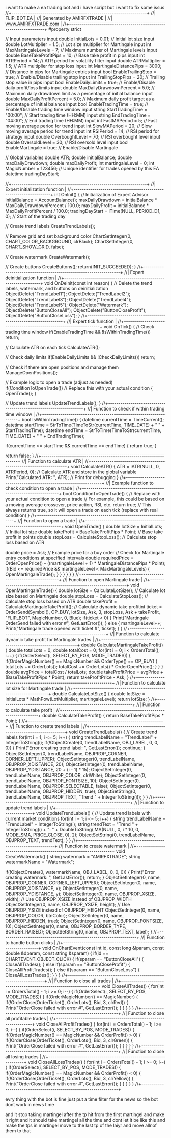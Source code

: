 i want to make a ea trading bot and i have script but i want to fix some issus
//+------------------------------------------------------------------+
//|                                                      FLIP_BOT.EA |
//|                        Generated by AMIRFXTRADE                    |
//|                           www.AMIRFXTRADE.com                            |
//+------------------------------------------------------------------+
#property strict

// Input parameters
input double InitialLots = 0.01;                  // Initial lot size
input double LotMultiplier = 1.5;                 // Lot size multiplier for Martingale
input int MaxMartingaleLevels = 7;                // Maximum number of Martingale levels
input double BaseTakeProfitPips = 10;             // Base take profit in pips
input int ATRPeriod = 14;                         // ATR period for volatility filter
input double ATRMultiplier = 1.5;                 // ATR multiplier for stop loss
input int MartingaleDistancePips = 3000;          // Distance in pips for Martingale entries
input bool EnableTrailingStop = true;             // Enable/Disable trailing stop
input int TrailingStopPips = 20;                  // Trailing stop value in pips
input bool EnableDailyLimits = true;              // Enable/Disable daily profit/loss limits
input double MaxDailyDrawdownPercent = 5.0;       // Maximum daily drawdown limit as a percentage of initial balance
input double MaxDailyProfitPercent = 5.0;         // Maximum daily profit target as a percentage of initial balance
input bool EnableTradingTime = true;              // Enable/Disable trading time window
input string StartTradingTime = "00:00";          // Start trading time (HH:MM)
input string EndTradingTime = "04:00";            // End trading time (HH:MM)
input int FastMAPeriod = 5;                       // Fast moving average period for trend
input int SlowMAPeriod = 20;                      // Slow moving average period for trend
input int RSIPeriod = 14;                         // RSI period for strategy
input double OverboughtLevel = 70;                // RSI overbought level
input double OversoldLevel = 30;                  // RSI oversold level
input bool EnableMartingale = true;               // Enable/Disable Martingale

// Global variables
double ATR;
double initialBalance;
double maxDailyDrawdown;
double maxDailyProfit;
int martingaleLevel = 0;
int MagicNumber = 123456; // Unique identifier for trades opened by this EA
datetime tradingDayStart;

//+------------------------------------------------------------------+
//| Expert initialization function                                   |
//+------------------------------------------------------------------+
int OnInit()
  {
// Initialization of Expert Advisor
   initialBalance = AccountBalance();
   maxDailyDrawdown = initialBalance * MaxDailyDrawdownPercent / 100.0;
   maxDailyProfit = initialBalance * MaxDailyProfitPercent / 100.0;
   tradingDayStart = iTime(NULL, PERIOD_D1, 0); // Start of the trading day

// Create trend labels
   CreateTrendLabels();

// Remove grid and set background color
   ChartSetInteger(0, CHART_COLOR_BACKGROUND, clrBlack);
   ChartSetInteger(0, CHART_SHOW_GRID, false);

// Create watermark
   CreateWatermark();

// Create buttons
   CreateButtons();
return(INIT_SUCCEEDED);
  }
//+------------------------------------------------------------------+
//| Expert deinitialization function                                 |
//+------------------------------------------------------------------+
void OnDeinit(const int reason)
  {
// Delete the trend labels, watermark, and buttons on deinitialization
   ObjectDelete("TrendLabel1");
   ObjectDelete("TrendLabel2");
   ObjectDelete("TrendLabel3");
   ObjectDelete("TrendLabel4");
   ObjectDelete("TrendLabel5");
   ObjectDelete("Watermark");
   ObjectDelete("ButtonCloseAll");
   ObjectDelete("ButtonCloseProfit");
   ObjectDelete("ButtonCloseLoss");
  }
//+------------------------------------------------------------------+
//| Expert tick function                                             |
//+------------------------------------------------------------------+
void OnTick()
  {
// Check trading time window
   if(EnableTradingTime && !IsWithinTradingTime())
      return;

// Calculate ATR on each tick
   CalculateATR();

// Check daily limits
   if(EnableDailyLimits && !CheckDailyLimits())
      return;

// Check if there are open positions and manage them
   ManageOpenPositions();

// Example logic to open a trade (adjust as needed)
   if(ConditionToOpenTrade())  // Replace this with your actual condition
     {
      OpenTrade();
     }

// Update trend labels
   UpdateTrendLabels();
  }
//+------------------------------------------------------------------+
//| Function to check if within trading time window                  |
//+------------------------------------------------------------------+
bool IsWithinTradingTime()
  {
   datetime currentTime = TimeCurrent();
   datetime startTime = StrToTime(TimeToStr(currentTime, TIME_DATE) + " " + StartTradingTime);
   datetime endTime = StrToTime(TimeToStr(currentTime, TIME_DATE) + " " + EndTradingTime);

   if(currentTime >= startTime && currentTime <= endTime)
     {
      return true;
     }

   return false;
  }
//+------------------------------------------------------------------+
//| Function to calculate ATR                                        |
//+------------------------------------------------------------------+
void CalculateATR()
  {
   ATR = iATR(NULL, 0, ATRPeriod, 0); // Calculate ATR and store in the global variable
   Print("Calculated ATR: ", ATR); // Print for debugging
  }
//+------------------------------------------------------------------+
//| Example function to check condition to open a trade              |
//+------------------------------------------------------------------+
bool ConditionToOpenTrade()
  {
// Replace with your actual condition to open a trade
// For example, this could be based on a moving average crossover, price action, RSI, etc.
   return true; // This always returns true, so it will open a trade on each tick (replace with real condition)
  }
//+------------------------------------------------------------------+
//| Function to open a trade                                         |
//+------------------------------------------------------------------+
void OpenTrade()
  {
   double lotSize = InitialLots; // Initial lot size
   double takeProfit = BaseTakeProfitPips * Point; // Base take profit in points
   double stopLoss = CalculateStopLoss(); // Calculate stop loss based on ATR

   double price = Ask; // Example price for a buy order
// Check for Martingale entry conditions at specified intervals
               double requiredPrice = OrderOpenPrice() - ((martingaleLevel + 1) * MartingaleDistancePips * Point);
               if(Bid <= requiredPrice && martingaleLevel < MaxMartingaleLevels)
                 {
                  OpenMartingaleTrade();
                 }
              }
           }
        }
     }
  }
//+------------------------------------------------------------------+
//| Function to open Martingale trade                                |
//+------------------------------------------------------------------+
void OpenMartingaleTrade()
  {
   double lotSize = CalculateLotSize(); // Calculate lot size based on Martingale
   double stopLoss = CalculateStopLoss(); // Calculate stop loss based on ATR
   double takeProfit = CalculateMartingaleTakeProfit(); // Calculate dynamic take profitint ticket = OrderSend(Symbol(), OP_BUY, lotSize, Ask, 3, stopLoss, Ask + takeProfit, "FLIP_BOT", MagicNumber, 0, Blue);
   if(ticket < 0)
     {
      Print("Martingale OrderSend failed with error #", GetLastError());
     }
   else
     {
      martingaleLevel++;
      Print("Martingale trade opened with ticket #", ticket);
     }
  }
//+------------------------------------------------------------------+
//| Function to calculate dynamic take profit for Martingale trades  |
//+------------------------------------------------------------------+
double CalculateMartingaleTakeProfit()
  {
   double totalLots = 0;
   double totalCost = 0;
   for(int i = 0; i < OrdersTotal(); i++)
     {
      if(OrderSelect(i, SELECT_BY_POS, MODE_TRADES))
        {
         if(OrderMagicNumber() == MagicNumber && OrderType() == OP_BUY)
           {
            totalLots += OrderLots();
            totalCost += OrderLots() * OrderOpenPrice();
           }
        }
     }
   double avgPrice = totalCost / totalLots;
   double takeProfitPrice = avgPrice + (BaseTakeProfitPips * Point);
   return takeProfitPrice - Ask;
  }
//+------------------------------------------------------------------+
//| Function to calculate lot size for Martingale trade              |
//+------------------------------------------------------------------+
double CalculateLotSize()
  {
   double lotSize = InitialLots * MathPow(LotMultiplier, martingaleLevel);
   return lotSize;
  }
//+------------------------------------------------------------------+
//| Function to calculate take profit                                |
//+------------------------------------------------------------------+
double CalculateTakeProfit()
  {
   return BaseTakeProfitPips * Point;
  }
//+------------------------------------------------------------------+
//| Function to create trend labels                                  |
//+------------------------------------------------------------------+
void CreateTrendLabels()
  {
// Create trend labels
   for(int i = 1; i <= 5; i++)
     {
      string trendLabelName = "TrendLabel" + IntegerToString(i);
      if(!ObjectCreate(0, trendLabelName, OBJ_LABEL, 0, 0, 0))
        {
         Print("Error creating trend label: ", GetLastError());
         continue;
        }
      ObjectSetInteger(0, trendLabelName, OBJPROP_CORNER, CORNER_LEFT_UPPER);
      ObjectSetInteger(0, trendLabelName, OBJPROP_XDISTANCE, 20);
      ObjectSetInteger(0, trendLabelName, OBJPROP_YDISTANCE, 20 + (i - 1) * 15);
      ObjectSetInteger(0, trendLabelName, OBJPROP_COLOR, clrWhite);
      ObjectSetInteger(0, trendLabelName, OBJPROP_FONTSIZE, 10);
      ObjectSetInteger(0, trendLabelName, OBJPROP_SELECTABLE, false);
      ObjectSetInteger(0, trendLabelName, OBJPROP_HIDDEN, true);
      ObjectSetString(0, trendLabelName, OBJPROP_TEXT, "Trend " + IntegerToString(i));
     }
  }
//+------------------------------------------------------------------+
//| Function to update trend labels                                  |
//+------------------------------------------------------------------+
void UpdateTrendLabels()
  {
// Update trend labels with current market conditions
   for(int i = 1; i <= 5; i++)
     {
      string trendLabelName = "TrendLabel" + IntegerToString(i);
      string trendText = "Trend " + IntegerToString(i) + ": " + DoubleToString(iMA(NULL, 0, i * 10, 0, MODE_SMA, PRICE_CLOSE, 0), 2);
      ObjectSetString(0, trendLabelName, OBJPROP_TEXT, trendText);
     }
  }
//+------------------------------------------------------------------+
//| Function to create watermark                                     |
//+------------------------------------------------------------------+
void CreateWatermark()
  {
   string watermark = "AMIRFXTRADE";
   string watermarkName = "Watermark";

   if(!ObjectCreate(0, watermarkName, OBJ_LABEL, 0, 0, 0))
     {
      Print("Error creating watermark: ", GetLastError());
      return;
     }
ObjectSetInteger(0, name, OBJPROP_CORNER, CORNER_LEFT_UPPER);
   ObjectSetInteger(0, name, OBJPROP_XDISTANCE, x);
   ObjectSetInteger(0, name, OBJPROP_YDISTANCE, y);
   ObjectSetInteger(0, name, OBJPROP_XSIZE, width); // Use OBJPROP_XSIZE instead of OBJPROP_WIDTH
   ObjectSetInteger(0, name, OBJPROP_YSIZE, height); // Use OBJPROP_YSIZE instead of OBJPROP_HEIGHT
   ObjectSetInteger(0, name, OBJPROP_COLOR, btnColor);
   ObjectSetInteger(0, name, OBJPROP_HIDDEN, true);
   ObjectSetInteger(0, name, OBJPROP_FONTSIZE, 10);
   ObjectSetInteger(0, name, OBJPROP_BORDER_TYPE, BORDER_RAISED);
   ObjectSetString(0, name, OBJPROP_TEXT, label);
  }
//+------------------------------------------------------------------+
//| Function to handle button clicks                                 |
//+------------------------------------------------------------------+
void OnChartEvent(const int id, const long &lparam, const double &dparam, const string &sparam)
  {
   if(id == CHARTEVENT_OBJECT_CLICK)
     {
      if(sparam == "ButtonCloseAll")
        {
         CloseAllTrades();
        }
      else
         if(sparam == "ButtonCloseProfit")
           {
            CloseAllProfitTrades();
           }
         else
            if(sparam == "ButtonCloseLoss")
              {
               CloseAllLossTrades();
              }
     }
  }
//+------------------------------------------------------------------+
//| Function to close all trades                                     |
//+------------------------------------------------------------------+
void CloseAllTrades()
  {
   for(int i = OrdersTotal() - 1; i >= 0; i--)
     {
      if(OrderSelect(i, SELECT_BY_POS, MODE_TRADES))
        {
         if(OrderMagicNumber() == MagicNumber)
           {
            if(!OrderClose(OrderTicket(), OrderLots(), Bid, 3, clrRed))
              {
               Print("OrderClose failed with error #", GetLastError());
              }
           }
        }
     }
  }
//+------------------------------------------------------------------+
//| Function to close all profitable trades                          |
//+------------------------------------------------------------------+
void CloseAllProfitTrades()
  {
   for(int i = OrdersTotal() - 1; i >= 0; i--)
     {
      if(OrderSelect(i, SELECT_BY_POS, MODE_TRADES))
        {
         if(OrderMagicNumber() == MagicNumber && OrderProfit() > 0)
           {
            if(!OrderClose(OrderTicket(), OrderLots(), Bid, 3, clrGreen))
              {
               Print("OrderClose failed with error #", GetLastError());
              }
           }
        }
     }
  }
//+------------------------------------------------------------------+
//| Function to close all losing trades                              |
//+------------------------------------------------------------------+
void CloseAllLossTrades()
  {
   for(int i = OrdersTotal() - 1; i >= 0; i--)
     {
      if(OrderSelect(i, SELECT_BY_POS, MODE_TRADES))
        {
         if(OrderMagicNumber() == MagicNumber && OrderProfit() < 0)
           {
            if(!OrderClose(OrderTicket(), OrderLots(), Bid, 3, clrYellow))
              {
               Print("OrderClose failed with error #", GetLastError());
              }
           }
        }
     }
  }
//+------------------------------------------------------------------+


evry thing with the bot is fine just put a time filter for the news so the bot dont work in news  time 

and it stop taking martingel after the tp hit from the first martingel and make it right and it should take martingel all the time and dont let it be like this and make the tps in martingel move to the last tp of the laiyr and move allnof them to that 

<!---
erfan9776/erfan9776 is a ✨ special ✨ repository because its `README.md` (this file) appears on your GitHub profile.
You can click the Preview link to take a look at your changes.
--->
